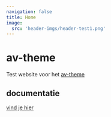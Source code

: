 ```yaml
---
navigation: false
title: Home
image:
  src: 'header-imgs/header-test1.png'
---
```


# av-theme

Test website voor het [av-theme](https://github.com/vernaillen/av-theme)

## documentatie

[vind je hier](https://av-theme-docs.netlify.app/)
